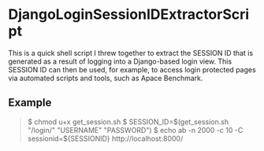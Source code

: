 DjangoLoginSessionIDExtractorScript
===================================

This is a quick shell script I threw together to extract the SESSION ID that is generated as a result of logging into a Django-based login view. This SESSION ID can then be used, for example, to access login protected pages via automated scripts and tools, such as Apace Benchmark. 

Example
-------

> $ chmod u+x get_session.sh
> $ SESSION_ID=$(get_session.sh "/login/" "USERNAME" "PASSWORD")
> $ echo ab -n 2000 -c 10 -C sessionid=${SESSIONID} http://localhost:8000/
